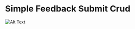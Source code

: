 # Simple Feedback Submit Crud
  
![Alt Text](https://github.com/SKSpraveen/BreadcrumbsSimple-Feedback-Submit-Crud/blob/main/feedback.jpg?raw=true)
